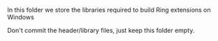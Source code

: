 In this folder we store the libraries required to build Ring extensions on Windows

Don't commit the header/library files, just keep this folder empty.